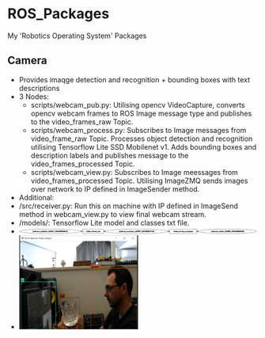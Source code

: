 # ROS_Packages
My 'Robotics Operating System' Packages

## Camera
* Provides imaqge detection and recognition + bounding boxes with text descriptions
* 3 Nodes:
  * scripts/webcam_pub.py: Utilising opencv VideoCapture, converts opencv webcam frames to ROS Image message type and publishes to the video_frames_raw Topic.
  * scripts/webcam_process.py: Subscribes to Image messages from video_frame_raw Topic. Processes object detection and recognition utilising Tensorflow Lite SSD Mobilenet v1. Adds bounding boxes and description labels and publishes message to the video_frames_processed Topic.
  * scripts/webcam_view.py: Subscribes to Image meessages from video_frames_processed Topic. Utilising ImageZMQ sends images over network to IP defined in ImageSender method.
 * Additional:
  * /src/receiver.py: Run this on machine with IP defined in ImageSend method in webcam_view.py to view final webcam stream.
  * /models/: Tensorflow Lite model and classes txt file.
 * <img src="https://github.com/systemvaz/ROS_Packages/blob/master/camera/src/rosgraph.png">
 * <img src="https://github.com/systemvaz/ROS_Packages/blob/master/camera/src/ros_img_detect.JPG" width=50% height=50%>
